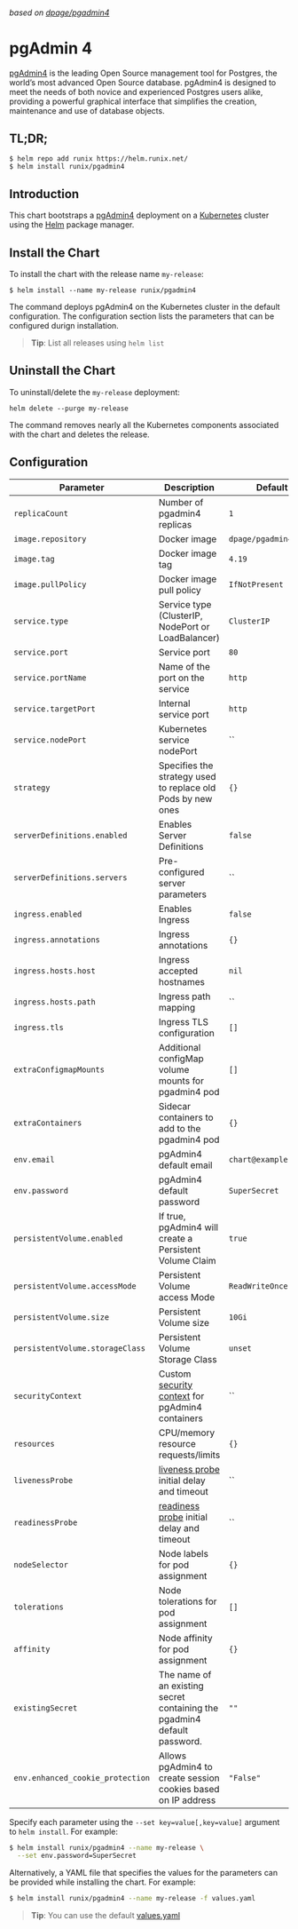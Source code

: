 ###### based on [dpage/pgadmin4]

# pgAdmin 4

[pgAdmin4](https://www.pgadmin.org/) is the leading Open Source management tool for Postgres, the world’s most advanced Open Source database. pgAdmin4 is designed to meet the needs of both novice and experienced Postgres users alike, providing a powerful graphical interface that simplifies the creation, maintenance and use of database objects.

## TL;DR;

```console
$ helm repo add runix https://helm.runix.net/
$ helm install runix/pgadmin4
```

## Introduction

This chart bootstraps a [pgAdmin4](https://www.pgadmin.org/) deployment on a [Kubernetes](http://kubernetes.io) cluster using the [Helm](https://helm.sh) package manager.

## Install the Chart

To install the chart with the release name `my-release`:

```console
$ helm install --name my-release runix/pgadmin4
```

The command deploys pgAdmin4 on the Kubernetes cluster in the default configuration. The configuration section lists the parameters that can be configured durign installation.

> **Tip**: List all releases using `helm list`

## Uninstall the Chart

To uninstall/delete the `my-release` deployment:

```console
helm delete --purge my-release
```

The command removes nearly all the Kubernetes components associated with the chart and deletes the release.

## Configuration

| Parameter | Description | Default |
| --------- | ----------- | ------- |
| `replicaCount` | Number of pgadmin4 replicas | `1` |
| `image.repository` | Docker image | `dpage/pgadmin4` |
| `image.tag` | Docker image tag | `4.19` |
| `image.pullPolicy` | Docker image pull policy | `IfNotPresent` |
| `service.type` | Service type (ClusterIP, NodePort or LoadBalancer) | `ClusterIP` |
| `service.port` | Service port | `80` |
| `service.portName` | Name of the port on the service | `http` |
| `service.targetPort` | Internal service port | `http` |
| `service.nodePort` | Kubernetes service nodePort | `` |
| `strategy` | Specifies the strategy used to replace old Pods by new ones | `{}` |
| `serverDefinitions.enabled` | Enables Server Definitions | `false` |
| `serverDefinitions.servers` | Pre-configured server parameters | `` |
| `ingress.enabled` | Enables Ingress | `false` |
| `ingress.annotations` | Ingress annotations | `{}` |
| `ingress.hosts.host` | Ingress accepted hostnames | `nil` |
| `ingress.hosts.path` | Ingress path mapping | `` |
| `ingress.tls` | Ingress TLS configuration | `[]` |
| `extraConfigmapMounts` | Additional configMap volume mounts for pgadmin4 pod | `[]` |
| `extraContainers` | Sidecar containers to add to the pgadmin4 pod  | `{}` |
| `env.email` | pgAdmin4 default email | `chart@example.local` |
| `env.password` | pgAdmin4 default password | `SuperSecret` |
| `persistentVolume.enabled` | If true, pgAdmin4 will create a Persistent Volume Claim | `true` |
| `persistentVolume.accessMode` | Persistent Volume access Mode | `ReadWriteOnce` |
| `persistentVolume.size` | Persistent Volume size | `10Gi` |
| `persistentVolume.storageClass` | Persistent Volume Storage Class | `unset` |
| `securityContext` | Custom [security context](https://kubernetes.io/docs/tasks/configure-pod-container/security-context/) for pgAdmin4 containers | `` |
| `resources` | CPU/memory resource requests/limits | `{}` |
| `livenessProbe` | [liveness probe](https://kubernetes.io/docs/tasks/configure-pod-container/configure-liveness-readiness-startup-probes/) initial delay and timeout | `` |
| `readinessProbe` | [readiness probe](https://kubernetes.io/docs/tasks/configure-pod-container/configure-liveness-readiness-startup-probes/) initial delay and timeout | `` |
| `nodeSelector` | Node labels for pod assignment | `{}` |
| `tolerations` | Node tolerations for pod assignment | `[]` |
| `affinity` | Node affinity for pod assignment | `{}` |
| `existingSecret` | The name of an existing secret containing the pgadmin4 default password. | `""` |
| `env.enhanced_cookie_protection` | Allows pgAdmin4 to create session cookies based on IP address | `"False"` |

Specify each parameter using the `--set key=value[,key=value]` argument to `helm install`. For example:

```bash
$ helm install runix/pgadmin4 --name my-release \
  --set env.password=SuperSecret
```

Alternatively, a YAML file that specifies the values for the parameters can be
provided while installing the chart. For example:

```bash
$ helm install runix/pgadmin4 --name my-release -f values.yaml
```

> **Tip**: You can use the default [values.yaml](values.yaml)

[dpage/pgadmin4]: https://hub.docker.com/r/dpage/pgadmin4

